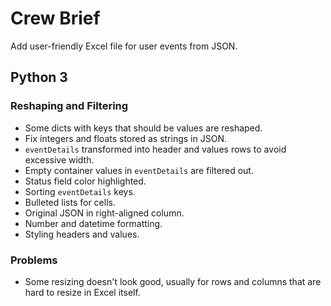 # Crew Brief

Add user-friendly Excel file for user events from JSON.

## Python 3

### Reshaping and Filtering

- Some dicts with keys that should be values are reshaped.
- Fix integers and floats stored as strings in JSON.
- `eventDetails` transformed into header and values rows to avoid excessive width.
- Empty container values in `eventDetails` are filtered out.
- Status field color highlighted.
- Sorting `eventDetails` keys.
- Bulleted lists for cells.
- Original JSON in right-aligned column.
- Number and datetime formatting.
- Styling headers and values.

### Problems

- Some resizing doesn't look good, usually for rows and columns that are hard to resize in Excel itself.
